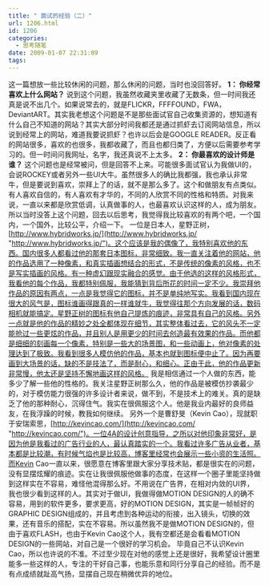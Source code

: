 ```yaml
---
title: " 面试的经验（二）"
url: 1206.html
id: 1206
categories:
  - 思考随笔
date: 2009-01-07 22:31:09
tags:
---
```


这一篇想放一些比较休闲的问题，那么休闲的问题，当时也没回答好。 **1： 你经常喜欢上什么网站？** 说到这个问题，我虽然收藏夹里收藏了无数条，但一时间我还真是说不出几个。如果说常去的，就是FLICKR，FFFFOUND，FWA，DeviantART。其实我老想这个问题是不是那些面试官自己收集资源的，想知道有什么自己不知道的网站？其实大部分时间我都还是通过抓虾去订阅网站信息，所以说到经常上的网站，难道我要说抓虾？也许以后会是GOOGLE READER。反正看的网站很多，喜欢的也很多，我都收藏了，而且也都归类了，方便以后需要参考学习的。但一时间问我网址，名字，我还真说不上太多。 **2： 你最喜欢的设计师是谁？** 这个问题也是经常被问，但是回答不上来。可能很多面试官认为我做UI的，会说ROCKEY或者另外一些UI大牛。虽然很多人的确比我都强，我也承认非常牛，但是要说到喜欢，崇拜上了的话，就不是那么多了。这个和做朋友有点类似。有人喜欢自信的，有人喜欢有才华的，不同的人欣赏不同的性格和特质。对我来说，一直以来都是欣赏低调，认真做事的人，也最喜欢认识这样的人，成为朋友。所以当时没答上这个问题，回去以后思考，我觉得我比较喜欢的有两个吧，一个国内，一个国外，比较公平，介绍一下。 一位是日本人，星野正树，[http://www.hybridworks.jp/](http://www.hybridworks.jp/ "http://www.hybridworks.jp/")。这个应该是我的偶像了，我特别喜欢他的东西。国内很多人都看过他的那套日本图标，非常细致。我一直关注着他的网站，他的作品选用了一种像素，和真实插画想结合的形式，不是传统的像素的风格，也不是写实插画的风格。有一种虚幻跟现实融合的感觉。由于他选的这样的风格形式，我看他的每个作品，我都特别佩服，我能猜到背后所花的时间一定不少。我崇拜他作品的原因有两点，一点是我觉得它的图标，并不是单纯地写实。我看到国内现在很大的风气是，图标谁画得跟真的一样谁就牛，我觉得往那个方向发展的话，数码相机就能搞定。星野正树的图标有他自己提炼的痕迹，非常具有自己的风格。另外一点就是他的作品的精妙之处全都体现在细节，其实整体看过去，它的风头不一定能抢过一些更炫的作品，并且别人是用更少的时间去创造最有效果的作品。而他都是细细的刻画每一个像素，特别是一些大的场景图，和一些动画上，他对像素的处理达到了极致。我看到很多人模仿他的作品，基本也就到图标便中止了。因为再要画到大场景的话，缺的不是技法了，而是耐心，和细心。正由于此，他的作品更新非常慢，他太还是坚持不懈地画这样的风格。 我是相信通过一个人做的东西，能多少了解一些他的性格的。我关注星野正树那么久，他的作品是被模仿抄袭最少的，对于模仿能力很强的许多设计者来说，做不到，不是技术上的难关。真的是缺乏了他的那种耐心，沉得住气。我实在很佩服这个人。他是我业内最好的良师益友，在我浮躁的时候，教我如何继续。 另外一个是曹舒旻（Kevin Cao），现就职于安瑞索思，[http://kevincao.com/](http://kevincao.com/ "http://kevincao.com/")。一位4A的设计创意指导，之所以对他印象非常好，是因为他是我看过的广告行业的人，最认真踏实的一个。我看过许多广告从业者，基本都是比较潮，有时候气焰也是比较高，博客里经常也会展示一些小资的生活照。而Kevin Cao一直以来，很愿意在博客里跟大家分享技术贴，都是很实在的问题，没有显摆炫耀的痕迹。实在让我很佩服他做事的态度，在这样一个圈子里能坚持做到这样实在不容易，难怪他混得那么好。不用说在广告界，在相对内敛的UI界，我也很少看到这样的人。其实对于做UI，我做得做MOTION DESIGN的人的确不容易，用到的软件更多，要求更高，好的MOTION DESIGN，其实是一帧帧好的GRAPHIC DESIGN组成的，并且考虑到各种运动的衔接，出入镜头，切换的效果，还有音乐的搭配，实在不容易。所以虽然我不是做MOTION DESIGN的，但由于喜欢FLASH，也由于Kevin Cao这个人，我有空都还是会看看MOTION DESIGN的一些网站，对自己是一个很好的学习机会。 毕竟自己不认识Kevin Cao，所以也许说的不准。不过至少现在对他的感觉上还是很好，我希望设计圈里能多一些这样的人，专注的干好自己事，也能乐意和同行分享自己的经验。而不是有点成绩就趾高气扬，显摆自己现在稍微优异的地位。